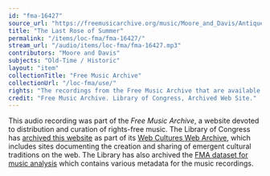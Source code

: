 ```yaml
---
id: "fma-16427"
source_url: "https://freemusicarchive.org/music/Moore_and_Davis/Antique_Phonograph_Music_Program_09232008/Moore_and_David_-_The_Last_Rose_of_Summermp3_1366"
title: "The Last Rose of Summer"
permalink: "/items/loc-fma/fma-16427/"
stream_url: "/audio/items/loc-fma/fma-16427.mp3"
contributors: "Moore and Davis"
subjects: "Old-Time / Historic"
layout: "item"
collectionTitle: "Free Music Archive"
collectionUrl: "/loc-fma/use/"
rights: "The recordings from the Free Music Archive that are available on Citizen DJ have a CC0 1.0 Universal License (Public Domain Dedication) which means you can copy, modify, distribute and perform the work, even for commercial purposes, all without asking permission."
credit: "Free Music Archive. Library of Congress, Archived Web Site."
---
```


This audio recording was part of the _Free Music Archive_, a website devoted to distribution and curation of rights-free music. The Library of Congress has [archived this website](https://www.loc.gov/item/lcwaN0026492/) as part of its [Web Cultures Web Archive](https://www.loc.gov/collections/web-cultures-web-archive/about-this-collection/), which includes sites documenting the creation and sharing of emergent cultural traditions on the web. The Library has also archived the [FMA dataset for music analysis](https://catalog.loc.gov/vwebv/search?searchCode=LCCN&searchArg=2018655052&searchType=1&permalink=y) which contains various metadata for the music recordings.